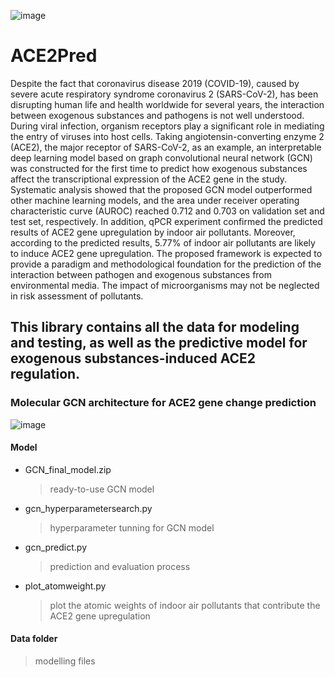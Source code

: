 ![image](https://user-images.githubusercontent.com/1555415/210035930-d73a4101-79ff-4a1a-a29c-e097bc30a3df.png)
# ACE2Pred

Despite the fact that coronavirus disease 2019 (COVID-19), caused by severe acute respiratory syndrome coronavirus 2 (SARS-CoV-2), has been disrupting human life and health worldwide for several years, the interaction between exogenous substances and pathogens is not well understood. During viral infection, organism receptors play a significant role in mediating the entry of viruses into host cells. Taking angiotensin-converting enzyme 2 (ACE2), the major receptor of SARS-CoV-2, as an example, an interpretable deep learning model based on graph convolutional neural network (GCN) was constructed for the first time to predict how exogenous substances affect the transcriptional expression of the ACE2 gene in the study. Systematic analysis showed that the proposed GCN model outperformed other machine learning models, and the area under receiver operating characteristic curve (AUROC) reached 0.712 and 0.703 on validation set and test set, respectively. In addition, qPCR experiment confirmed the predicted results of ACE2 gene upregulation by indoor air pollutants. Moreover, according to the predicted results, 5.77% of indoor air pollutants are likely to induce ACE2 gene upregulation. The proposed framework is expected to provide a paradigm and methodological foundation for the prediction of the interaction between pathogen and exogenous substances from environmental media. The impact of microorganisms may not be neglected in risk assessment of pollutants.

## This library contains all the data for modeling and testing, as well as the predictive model for exogenous substances-induced ACE2 regulation.


### Molecular GCN architecture for ACE2 gene change prediction
![image](https://user-images.githubusercontent.com/1555415/190976096-3358dd8a-5a1c-4244-a2d6-e963b91549ae.png)

#### Model 
- GCN_final_model.zip
  > ready-to-use GCN model
- gcn_hyperparametersearch.py
  > hyperparameter tunning for GCN model
- gcn_predict.py
  > prediction and evaluation process
- plot_atomweight.py
  > plot the atomic weights of indoor air pollutants that contribute the ACE2 gene upregulation
#### Data folder
  > modelling files






